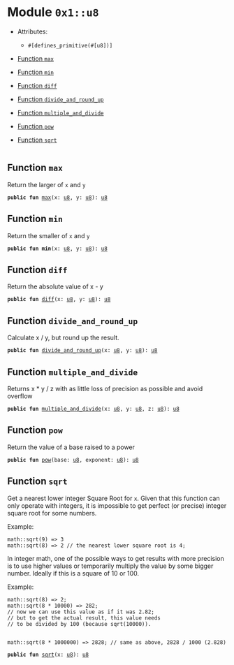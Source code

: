 
<a name="0x1_u8"></a>

# Module `0x1::u8`



- Attributes:
    - `#[defines_primitive(#[u8])]`



-  [Function `max`](#0x1_u8_max)
-  [Function `min`](#0x1_u8_min)
-  [Function `diff`](#0x1_u8_diff)
-  [Function `divide_and_round_up`](#0x1_u8_divide_and_round_up)
-  [Function `multiple_and_divide`](#0x1_u8_multiple_and_divide)
-  [Function `pow`](#0x1_u8_pow)
-  [Function `sqrt`](#0x1_u8_sqrt)


<pre><code></code></pre>



<a name="0x1_u8_max"></a>

## Function `max`

Return the larger of <code>x</code> and <code>y</code>


<pre><code><b>public</b> <b>fun</b> <a href="u8.md#0x1_u8_max">max</a>(x: <a href="u8.md#0x1_u8">u8</a>, y: <a href="u8.md#0x1_u8">u8</a>): <a href="u8.md#0x1_u8">u8</a>
</code></pre>



<a name="0x1_u8_min"></a>

## Function `min`

Return the smaller of <code>x</code> and <code>y</code>


<pre><code><b>public</b> <b>fun</b> <b>min</b>(x: <a href="u8.md#0x1_u8">u8</a>, y: <a href="u8.md#0x1_u8">u8</a>): <a href="u8.md#0x1_u8">u8</a>
</code></pre>



<a name="0x1_u8_diff"></a>

## Function `diff`

Return the absolute value of x - y


<pre><code><b>public</b> <b>fun</b> <a href="u8.md#0x1_u8_diff">diff</a>(x: <a href="u8.md#0x1_u8">u8</a>, y: <a href="u8.md#0x1_u8">u8</a>): <a href="u8.md#0x1_u8">u8</a>
</code></pre>



<a name="0x1_u8_divide_and_round_up"></a>

## Function `divide_and_round_up`

Calculate x / y, but round up the result.


<pre><code><b>public</b> <b>fun</b> <a href="u8.md#0x1_u8_divide_and_round_up">divide_and_round_up</a>(x: <a href="u8.md#0x1_u8">u8</a>, y: <a href="u8.md#0x1_u8">u8</a>): <a href="u8.md#0x1_u8">u8</a>
</code></pre>



<a name="0x1_u8_multiple_and_divide"></a>

## Function `multiple_and_divide`

Returns x * y / z with as little loss of precision as possible and avoid overflow


<pre><code><b>public</b> <b>fun</b> <a href="u8.md#0x1_u8_multiple_and_divide">multiple_and_divide</a>(x: <a href="u8.md#0x1_u8">u8</a>, y: <a href="u8.md#0x1_u8">u8</a>, z: <a href="u8.md#0x1_u8">u8</a>): <a href="u8.md#0x1_u8">u8</a>
</code></pre>



<a name="0x1_u8_pow"></a>

## Function `pow`

Return the value of a base raised to a power


<pre><code><b>public</b> <b>fun</b> <a href="u8.md#0x1_u8_pow">pow</a>(base: <a href="u8.md#0x1_u8">u8</a>, exponent: <a href="u8.md#0x1_u8">u8</a>): <a href="u8.md#0x1_u8">u8</a>
</code></pre>



<a name="0x1_u8_sqrt"></a>

## Function `sqrt`

Get a nearest lower integer Square Root for <code>x</code>. Given that this
function can only operate with integers, it is impossible
to get perfect (or precise) integer square root for some numbers.

Example:
```
math::sqrt(9) => 3
math::sqrt(8) => 2 // the nearest lower square root is 4;
```

In integer math, one of the possible ways to get results with more
precision is to use higher values or temporarily multiply the
value by some bigger number. Ideally if this is a square of 10 or 100.

Example:
```
math::sqrt(8) => 2;
math::sqrt(8 * 10000) => 282;
// now we can use this value as if it was 2.82;
// but to get the actual result, this value needs
// to be divided by 100 (because sqrt(10000)).


math::sqrt(8 * 1000000) => 2828; // same as above, 2828 / 1000 (2.828)
```


<pre><code><b>public</b> <b>fun</b> <a href="u8.md#0x1_u8_sqrt">sqrt</a>(x: <a href="u8.md#0x1_u8">u8</a>): <a href="u8.md#0x1_u8">u8</a>
</code></pre>
